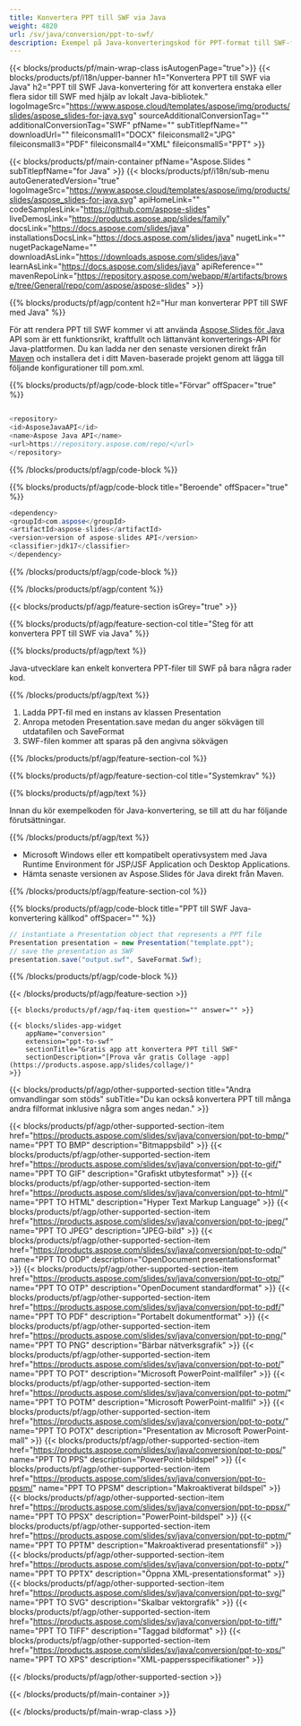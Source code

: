 ```yaml
---
title: Konvertera PPT till SWF via Java
weight: 4820
url: /sv/java/conversion/ppt-to-swf/ 
description: Exempel på Java-konverteringskod för PPT-format till SWF-fil. Använd den här exempelkoden för att exportera PowerPoint- och OpenOffice-presentationer till SWF inom alla Java-baserade webb- eller skrivbordsapplikationer.
---
```


{{< blocks/products/pf/main-wrap-class isAutogenPage="true">}}
{{< blocks/products/pf/i18n/upper-banner h1="Konvertera PPT till SWF via Java" h2="PPT till SWF Java-konvertering för att konvertera enstaka eller flera sidor till SWF med hjälp av lokalt Java-bibliotek." logoImageSrc="https://www.aspose.cloud/templates/aspose/img/products/slides/aspose_slides-for-java.svg" sourceAdditionalConversionTag="" additionalConversionTag="SWF" pfName="" subTitlepfName="" downloadUrl="" fileiconsmall1="DOCX" fileiconsmall2="JPG" fileiconsmall3="PDF" fileiconsmall4="XML" fileiconsmall5="PPT" >}}

{{< blocks/products/pf/main-container pfName="Aspose.Slides " subTitlepfName="for Java" >}}
{{< blocks/products/pf/i18n/sub-menu autoGeneratedVersion="true" logoImageSrc="https://www.aspose.cloud/templates/aspose/img/products/slides/aspose_slides-for-java.svg" apiHomeLink="" codeSamplesLink="https://github.com/aspose-slides" liveDemosLink="https://products.aspose.app/slides/family" docsLink="https://docs.aspose.com/slides/java" installationsDocsLink="https://docs.aspose.com/slides/java" nugetLink="" nugetPackageName="" downloadAsLink="https://downloads.aspose.com/slides/java" learnAsLink="https://docs.aspose.com/slides/java" apiReference="" mavenRepoLink="https://repository.aspose.com/webapp/#/artifacts/browse/tree/General/repo/com/aspose/aspose-slides" >}}

{{% blocks/products/pf/agp/content h2="Hur man konverterar PPT till SWF med Java" %}}

 För att rendera PPT till SWF kommer vi att använda
 [Aspose.Slides för Java](https://products.aspose.com/slides/sv/java)
 API som är ett funktionsrikt, kraftfullt och lättanvänt konverterings-API för Java-plattformen. Du kan ladda ner den senaste versionen direkt från
 [Maven](https://repository.aspose.com/webapp/#/artifacts/browse/tree/General/repo/com/aspose/aspose-slides)
 och installera det i ditt Maven-baserade projekt genom att lägga till följande konfigurationer till pom.xml.

{{% blocks/products/pf/agp/code-block title="Förvar" offSpacer="true" %}}

```cs

<repository>
<id>AsposeJavaAPI</id>
<name>Aspose Java API</name>
<url>https://repository.aspose.com/repo/</url>
</repository>

```

{{% /blocks/products/pf/agp/code-block %}}

{{% blocks/products/pf/agp/code-block title="Beroende" offSpacer="true" %}}

```cs
<dependency>
<groupId>com.aspose</groupId>
<artifactId>aspose-slides</artifactId>
<version>version of aspose-slides API</version>
<classifier>jdk17</classifier>
</dependency>

```

{{% /blocks/products/pf/agp/code-block %}}

{{% /blocks/products/pf/agp/content %}}

{{< blocks/products/pf/agp/feature-section isGrey="true" >}}

{{% blocks/products/pf/agp/feature-section-col title="Steg för att konvertera PPT till SWF via Java" %}}

{{% blocks/products/pf/agp/text %}}

 Java-utvecklare kan enkelt konvertera PPT-filer till SWF på bara några rader kod.

{{% /blocks/products/pf/agp/text %}}

1. Ladda PPT-fil med en instans av klassen Presentation
1. Anropa metoden Presentation.save medan du anger sökvägen till utdatafilen och SaveFormat
1. SWF-filen kommer att sparas på den angivna sökvägen

{{% /blocks/products/pf/agp/feature-section-col %}}

{{% blocks/products/pf/agp/feature-section-col title="Systemkrav" %}}

{{% blocks/products/pf/agp/text %}}

 Innan du kör exempelkoden för Java-konvertering, se till att du har följande förutsättningar.

{{% /blocks/products/pf/agp/text %}}

- Microsoft Windows eller ett kompatibelt operativsystem med Java Runtime Environment för JSP/JSF Application och Desktop Applications.
- Hämta senaste versionen av Aspose.Slides för Java direkt från Maven.

{{% /blocks/products/pf/agp/feature-section-col %}}

{{% blocks/products/pf/agp/code-block title="PPT till SWF Java-konvertering källkod" offSpacer="" %}}

```cs
// instantiate a Presentation object that represents a PPT file
Presentation presentation = new Presentation("template.ppt");
// save the presentation as SWF
presentation.save("output.swf", SaveFormat.Swf);   

```

{{% /blocks/products/pf/agp/code-block %}}

{{< /blocks/products/pf/agp/feature-section >}}

    {{< blocks/products/pf/agp/faq-item question="" answer="" >}}
 

<!-- aboutfile Starts -->

<!-- aboutfile Ends -->

    {{< blocks/slides-app-widget 
        appName="conversion"
        extension="ppt-to-swf"
        sectionTitle="Gratis app att konvertera PPT till SWF" 
        sectionDescription="[Prova vår gratis Collage -app](https://products.aspose.app/slides/collage/)" 
    >}}
    
{{< blocks/products/pf/agp/other-supported-section title="Andra omvandlingar som stöds" subTitle="Du kan också konvertera PPT till många andra filformat inklusive några som anges nedan." >}}

{{< blocks/products/pf/agp/other-supported-section-item href="https://products.aspose.com/slides/sv/java/conversion/ppt-to-bmp/" name="PPT TO BMP" description="Bitmappsbild" >}}
{{< blocks/products/pf/agp/other-supported-section-item href="https://products.aspose.com/slides/sv/java/conversion/ppt-to-gif/" name="PPT TO GIF" description="Grafiskt utbytesformat" >}}
{{< blocks/products/pf/agp/other-supported-section-item href="https://products.aspose.com/slides/sv/java/conversion/ppt-to-html/" name="PPT TO HTML" description="Hyper Text Markup Language" >}}
{{< blocks/products/pf/agp/other-supported-section-item href="https://products.aspose.com/slides/sv/java/conversion/ppt-to-jpeg/" name="PPT TO JPEG" description="JPEG-bild" >}}
{{< blocks/products/pf/agp/other-supported-section-item href="https://products.aspose.com/slides/sv/java/conversion/ppt-to-odp/" name="PPT TO ODP" description="OpenDocument presentationsformat" >}}
{{< blocks/products/pf/agp/other-supported-section-item href="https://products.aspose.com/slides/sv/java/conversion/ppt-to-otp/" name="PPT TO OTP" description="OpenDocument standardformat" >}}
{{< blocks/products/pf/agp/other-supported-section-item href="https://products.aspose.com/slides/sv/java/conversion/ppt-to-pdf/" name="PPT TO PDF" description="Portabelt dokumentformat" >}}
{{< blocks/products/pf/agp/other-supported-section-item href="https://products.aspose.com/slides/sv/java/conversion/ppt-to-png/" name="PPT TO PNG" description="Bärbar nätverksgrafik" >}}
{{< blocks/products/pf/agp/other-supported-section-item href="https://products.aspose.com/slides/sv/java/conversion/ppt-to-pot/" name="PPT TO POT" description="Microsoft PowerPoint-mallfiler" >}}
{{< blocks/products/pf/agp/other-supported-section-item href="https://products.aspose.com/slides/sv/java/conversion/ppt-to-potm/" name="PPT TO POTM" description="Microsoft PowerPoint-mallfil" >}}
{{< blocks/products/pf/agp/other-supported-section-item href="https://products.aspose.com/slides/sv/java/conversion/ppt-to-potx/" name="PPT TO POTX" description="Presentation av Microsoft PowerPoint-mall" >}}
{{< blocks/products/pf/agp/other-supported-section-item href="https://products.aspose.com/slides/sv/java/conversion/ppt-to-pps/" name="PPT TO PPS" description="PowerPoint-bildspel" >}}
{{< blocks/products/pf/agp/other-supported-section-item href="https://products.aspose.com/slides/sv/java/conversion/ppt-to-ppsm/" name="PPT TO PPSM" description="Makroaktiverat bildspel" >}}
{{< blocks/products/pf/agp/other-supported-section-item href="https://products.aspose.com/slides/sv/java/conversion/ppt-to-ppsx/" name="PPT TO PPSX" description="PowerPoint-bildspel" >}}
{{< blocks/products/pf/agp/other-supported-section-item href="https://products.aspose.com/slides/sv/java/conversion/ppt-to-pptm/" name="PPT TO PPTM" description="Makroaktiverad presentationsfil" >}}
{{< blocks/products/pf/agp/other-supported-section-item href="https://products.aspose.com/slides/sv/java/conversion/ppt-to-pptx/" name="PPT TO PPTX" description="Öppna XML-presentationsformat" >}}
{{< blocks/products/pf/agp/other-supported-section-item href="https://products.aspose.com/slides/sv/java/conversion/ppt-to-svg/" name="PPT TO SVG" description="Skalbar vektorgrafik" >}}
{{< blocks/products/pf/agp/other-supported-section-item href="https://products.aspose.com/slides/sv/java/conversion/ppt-to-tiff/" name="PPT TO TIFF" description="Taggad bildformat" >}}
{{< blocks/products/pf/agp/other-supported-section-item href="https://products.aspose.com/slides/sv/java/conversion/ppt-to-xps/" name="PPT TO XPS" description="XML-pappersspecifikationer" >}}

{{< /blocks/products/pf/agp/other-supported-section >}}

{{< /blocks/products/pf/main-container >}}
    
{{< /blocks/products/pf/main-wrap-class >}}